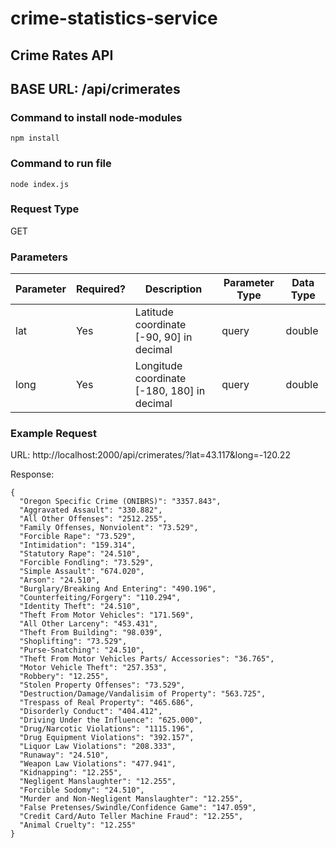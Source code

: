# crime-statistics-service

## Crime Rates API 

## BASE URL: /api/crimerates
### Command to install node-modules
`npm install`
### Command to run file
`node index.js`
### Request Type
GET
### Parameters

|Parameter |Required? |Description |Parameter Type |Data Type |
|-------|--------|------------|-------------|---------|
|lat |Yes|Latitude coordinate [-90, 90] in decimal|query|double
|long|Yes|Longitude coordinate [-180, 180] in decimal|query|double

### Example Request
URL: http://localhost:2000/api/crimerates/?lat=43.117&long=-120.22


Response: 
```
{
  "Oregon Specific Crime (ONIBRS)": "3357.843",
  "Aggravated Assault": "330.882",
  "All Other Offenses": "2512.255",
  "Family Offenses, Nonviolent": "73.529",
  "Forcible Rape": "73.529",
  "Intimidation": "159.314",
  "Statutory Rape": "24.510",
  "Forcible Fondling": "73.529",
  "Simple Assault": "674.020",
  "Arson": "24.510",
  "Burglary/Breaking And Entering": "490.196",
  "Counterfeiting/Forgery": "110.294",
  "Identity Theft": "24.510",
  "Theft From Motor Vehicles": "171.569",
  "All Other Larceny": "453.431",
  "Theft From Building": "98.039",
  "Shoplifting": "73.529",
  "Purse-Snatching": "24.510",
  "Theft From Motor Vehicles Parts/ Accessories": "36.765",
  "Motor Vehicle Theft": "257.353",
  "Robbery": "12.255",
  "Stolen Property Offenses": "73.529",
  "Destruction/Damage/Vandalisim of Property": "563.725",
  "Trespass of Real Property": "465.686",
  "Disorderly Conduct": "404.412",
  "Driving Under the Influence": "625.000",
  "Drug/Narcotic Violations": "1115.196",
  "Drug Equipment Violations": "392.157",
  "Liquor Law Violations": "208.333",
  "Runaway": "24.510",
  "Weapon Law Violations": "477.941",
  "Kidnapping": "12.255",
  "Negligent Manslaughter": "12.255",
  "Forcible Sodomy": "24.510",
  "Murder and Non-Negligent Manslaughter": "12.255",
  "False Pretenses/Swindle/Confidence Game": "147.059",
  "Credit Card/Auto Teller Machine Fraud": "12.255",
  "Animal Cruelty": "12.255"
}
```
